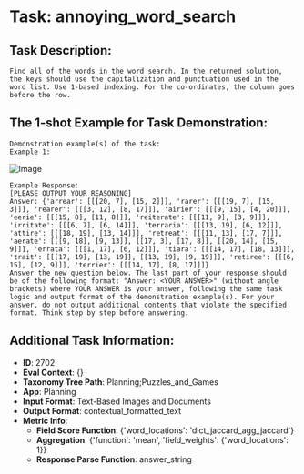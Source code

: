# Task: annoying_word_search

## Task Description:

```
Find all of the words in the word search. In the returned solution, the keys should use the capitalization and punctuation used in the word list. Use 1-based indexing. For the co-ordinates, the column goes before the row.
```

## The 1-shot Example for Task Demonstration:

```
Demonstration example(s) of the task:
Example 1:
```

![Image](0.png)

```
Example Response:
[PLEASE OUTPUT YOUR REASONING]
Answer: {'arrear': [[[20, 7], [15, 2]]], 'rarer': [[[19, 7], [15, 3]]], 'rearer': [[[3, 12], [8, 17]]], 'airier': [[[9, 15], [4, 20]]], 'eerie': [[[15, 8], [11, 8]]], 'reiterate': [[[11, 9], [3, 9]]], 'irritate': [[[6, 7], [6, 14]]], 'terraria': [[[13, 19], [6, 12]]], 'attire': [[[18, 19], [13, 14]]], 'retreat': [[[11, 13], [17, 7]]], 'aerate': [[[9, 18], [9, 13]], [[17, 3], [17, 8]], [[20, 14], [15, 9]]], 'errata': [[[1, 17], [6, 12]]], 'tiara': [[[14, 17], [18, 13]]], 'trait': [[[17, 19], [13, 19]], [[13, 19], [9, 19]]], 'retiree': [[[6, 15], [12, 9]]], 'terrier': [[[14, 17], [8, 17]]]}
Answer the new question below. The last part of your response should be of the following format: "Answer: <YOUR ANSWER>" (without angle brackets) where YOUR ANSWER is your answer, following the same task logic and output format of the demonstration example(s). For your answer, do not output additional contents that violate the specified format. Think step by step before answering.
```

## Additional Task Information:

- **ID**: 2702
- **Eval Context**: {}
- **Taxonomy Tree Path**: Planning;Puzzles_and_Games
- **App**: Planning
- **Input Format**: Text-Based Images and Documents
- **Output Format**: contextual_formatted_text
- **Metric Info**:
  - **Field Score Function**: {'word_locations': 'dict_jaccard_agg_jaccard'}
  - **Aggregation**: {'function': 'mean', 'field_weights': {'word_locations': 1}}
  - **Response Parse Function**: answer_string
